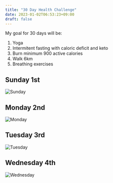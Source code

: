 ```yaml
---
title: "30 Day Health Challenge"
date: 2023-01-02T06:53:23+09:00
draft: false
---
```


My goal for 30 days will be:

1. Yoga
2. Intermitent fasting with caloric deficit and keto
3. Burn minimum 900 active calories
4. Walk 6km
5. Breathing exercises

## Sunday 1st

![Sunday](/img/30-sunday-1.jpeg)

## Monday 2nd

![Monday](/img/30-monday-2.jpeg)

## Tuesday 3rd

![Tuesday](/img/30-tuesday-3.jpeg)

## Wednesday 4th

![Wednesday](/img/30-wednesday-4.jpeg)